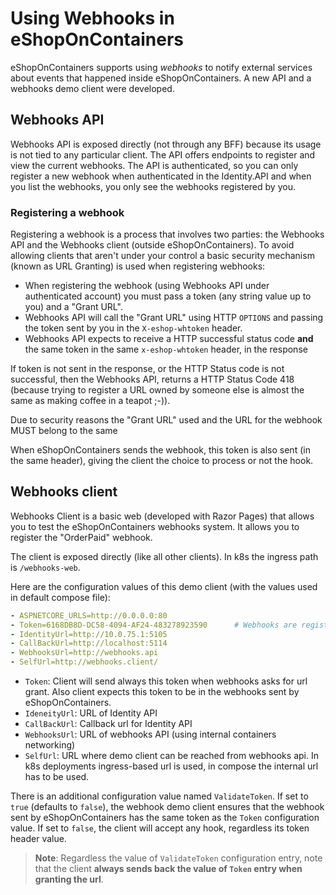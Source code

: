 # Using Webhooks in eShopOnContainers

eShopOnContainers supports using _webhooks_ to notify external services about events that happened inside eShopOnContainers. A new API and a webhooks demo client were developed.

## Webhooks API

Webhooks API is exposed directly (not through any BFF) because its usage is not tied to any particular client. The API offers endpoints to register and view the current webhooks. The API is authenticated, so you can only register a new webhook when authenticated in the Identity.API  and when you list the webhooks, you only see the webhooks registered by you.

### Registering a webhook

Registering a webhook is a process that involves two parties: the Webhooks API and the Webhooks client (outside eShopOnContainers). To avoid allowing clients that aren't under your control a basic security mechanism (known as URL Granting) is used when registering webhooks:

* When registering the webhook (using Webhooks API under authenticated account) you must pass a token (any string value up to you) and a "Grant URL".
* Webhooks API will call the "Grant URL" using HTTP `OPTIONS` and passing the token sent by you in the `X-eshop-whtoken` header.
* Webhooks API expects to receive a HTTP successful status code **and** the same token in the same `x-eshop-whtoken` header, in the response

If token is not sent in the response, or the HTTP Status code is not successful, then the Webhooks API, returns a HTTP Status Code 418 (because trying to register a URL owned by someone else is almost the same as making coffee in a teapot ;-)).

Due to security reasons the "Grant URL" used and the URL for the webhook MUST belong to the same 

When eShopOnContainers sends the webhook, this token is also sent (in the same header), giving the client the choice to process or not the hook.

## Webhooks client

Webhooks Client is a basic web (developed with Razor Pages) that allows you to test the eShopOnContainers webhooks system. It allows you to register the "OrderPaid" webhook.

The client is exposed directly (like all other clients). In k8s the ingress path is `/webhooks-web`.

Here are the configuration values of this demo client (with the values used in default compose file):

```yaml
- ASPNETCORE_URLS=http://0.0.0.0:80
- Token=6168DB8D-DC58-4094-AF24-483278923590      # Webhooks are registered with this token
- IdentityUrl=http://10.0.75.1:5105
- CallBackUrl=http://localhost:5114
- WebhooksUrl=http://webhooks.api
- SelfUrl=http://webhooks.client/
```

- `Token`: Client will send always this token when webhooks asks for url grant. Also client expects this token to be in the webhooks sent by eShopOnContainers.
- `IdeneityUrl`: URL of Identity API
- `CallBackUrl`: Callback url for Identity API
- `WebhooksUrl`: URL of webhooks API (using internal containers networking)
- `SelfUrl`: URL where demo client can be reached from webhooks api. In k8s deployments ingress-based url is used, in compose the internal url has to be used.

There is an additional configuration value named `ValidateToken`. If set to `true` (defaults to `false`), the webhook demo client ensures that the webhook sent by eShopOnContainers has the same token as the `Token` configuration value. If set to `false`, the client will accept any hook, regardless its token header value.

>**Note**: Regardless the value of `ValidateToken` configuration entry, note that the client **always sends back the value of `Token` entry when granting the url**.
